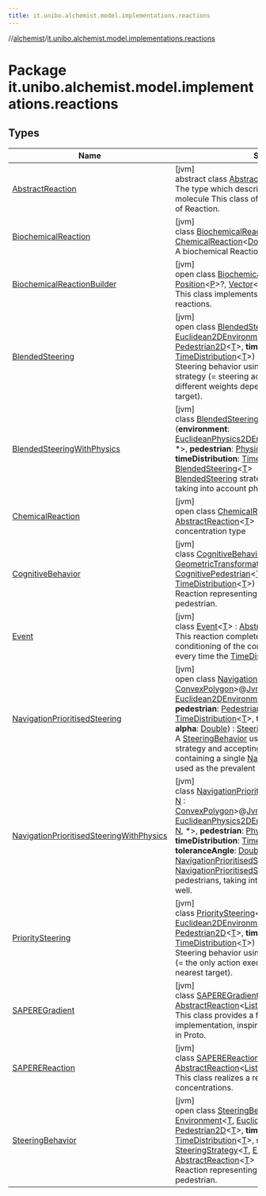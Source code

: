 ```yaml
---
title: it.unibo.alchemist.model.implementations.reactions
---
```

//[alchemist](../../index.html)/[it.unibo.alchemist.model.implementations.reactions](index.html)



# Package it.unibo.alchemist.model.implementations.reactions



## Types


| Name | Summary |
|---|---|
| [AbstractReaction](-abstract-reaction/index.html) | [jvm]<br>abstract class [AbstractReaction](-abstract-reaction/index.html)<[T](-abstract-reaction/index.html)> : [Reaction](../it.unibo.alchemist.model.interfaces/-reaction/index.html)<[T](../it.unibo.alchemist.model.implementations.layers/-step-layer/index.html)> <br>The type which describes the concentration of a molecule This class offers a partial implementation of Reaction. |
| [BiochemicalReaction](-biochemical-reaction/index.html) | [jvm]<br>class [BiochemicalReaction](-biochemical-reaction/index.html) : [ChemicalReaction](-chemical-reaction/index.html)<[Double](https://docs.oracle.com/javase/8/docs/api/java/lang/Double.html)> <br>A biochemical Reaction. |
| [BiochemicalReactionBuilder](-biochemical-reaction-builder/index.html) | [jvm]<br>open class [BiochemicalReactionBuilder](-biochemical-reaction-builder/index.html)<[P](-biochemical-reaction-builder/index.html) : [Position](../it.unibo.alchemist.model.interfaces/-position/index.html)<[P](../it.unibo.alchemist.model.implementations.layers/-biomol-gradient-layer/index.html)>?, [Vector](../it.unibo.alchemist.model.interfaces.geometry/-vector/index.html)<[P](../it.unibo.alchemist.model.implementations.layers/-biomol-gradient-layer/index.html)>?><br>This class implements a builder for chemical reactions. |
| [BlendedSteering](-blended-steering/index.html) | [jvm]<br>open class [BlendedSteering](-blended-steering/index.html)<[T](-blended-steering/index.html)>(**environment**: [Euclidean2DEnvironment](../it.unibo.alchemist.model.interfaces.environments/-euclidean2-d-environment/index.html)<[T](-blended-steering/index.html)>, **pedestrian**: [Pedestrian2D](../it.unibo.alchemist.model.interfaces/-pedestrian2-d/index.html)<[T](-blended-steering/index.html)>, **timeDistribution**: [TimeDistribution](../it.unibo.alchemist.model.interfaces/-time-distribution/index.html)<[T](-blended-steering/index.html)>) : [SteeringBehavior](-steering-behavior/index.html)<[T](-blended-steering/index.html)> <br>Steering behavior using [DistanceWeighted](../it.unibo.alchemist.model.implementations.actions.steeringstrategies/-distance-weighted/index.html) steering strategy (= steering actions are summed with different weights depending on the distance to their target). |
| [BlendedSteeringWithPhysics](-blended-steering-with-physics/index.html) | [jvm]<br>class [BlendedSteeringWithPhysics](-blended-steering-with-physics/index.html)<[T](-blended-steering-with-physics/index.html)>(**environment**: [EuclideanPhysics2DEnvironmentWithGraph](../it.unibo.alchemist.model.interfaces.environments/-euclidean-physics2-d-environment-with-graph/index.html)<*, [T](-blended-steering-with-physics/index.html), *, *>, **pedestrian**: [PhysicalPedestrian2D](../it.unibo.alchemist.model.interfaces/-physical-pedestrian2-d/index.html)<[T](-blended-steering-with-physics/index.html)>, **timeDistribution**: [TimeDistribution](../it.unibo.alchemist.model.interfaces/-time-distribution/index.html)<[T](-blended-steering-with-physics/index.html)>) : [BlendedSteering](-blended-steering/index.html)<[T](-blended-steering-with-physics/index.html)> <br>[BlendedSteering](-blended-steering/index.html) strategy for physical pedestrians, taking into account physical forces as well. |
| [ChemicalReaction](-chemical-reaction/index.html) | [jvm]<br>open class [ChemicalReaction](-chemical-reaction/index.html)<[T](-chemical-reaction/index.html)> : [AbstractReaction](-abstract-reaction/index.html)<[T](../it.unibo.alchemist.model.implementations.layers/-step-layer/index.html)> <br>concentration type |
| [CognitiveBehavior](-cognitive-behavior/index.html) | [jvm]<br>class [CognitiveBehavior](-cognitive-behavior/index.html)<[T](-cognitive-behavior/index.html), [V](-cognitive-behavior/index.html) : [Vector](../it.unibo.alchemist.model.interfaces.geometry/-vector/index.html)<[V](-cognitive-behavior/index.html)>, [A](-cognitive-behavior/index.html) : [GeometricTransformation](../it.unibo.alchemist.model.interfaces.geometry/-geometric-transformation/index.html)<[V](-cognitive-behavior/index.html)>>(**pedestrian**: [CognitivePedestrian](../it.unibo.alchemist.model.interfaces/-cognitive-pedestrian/index.html)<[T](-cognitive-behavior/index.html), [V](-cognitive-behavior/index.html), [A](-cognitive-behavior/index.html)>, **timeDistribution**: [TimeDistribution](../it.unibo.alchemist.model.interfaces/-time-distribution/index.html)<[T](-cognitive-behavior/index.html)>) : [AbstractReaction](-abstract-reaction/index.html)<[T](-cognitive-behavior/index.html)> <br>Reaction representing the cognitive behavior of a pedestrian. |
| [Event](-event/index.html) | [jvm]<br>class [Event](-event/index.html)<[T](-event/index.html)> : [AbstractReaction](-abstract-reaction/index.html)<[T](../it.unibo.alchemist.model.implementations.layers/-step-layer/index.html)> <br>This reaction completely ignores the propensity conditioning of the conditions, and tries to run every time the [TimeDistribution](../it.unibo.alchemist.model.interfaces/-time-distribution/index.html) wants to. |
| [NavigationPrioritisedSteering](-navigation-prioritised-steering/index.html) | [jvm]<br>open class [NavigationPrioritisedSteering](-navigation-prioritised-steering/index.html)<[T](-navigation-prioritised-steering/index.html), [N](-navigation-prioritised-steering/index.html) : [ConvexPolygon](../it.unibo.alchemist.model.interfaces.geometry.euclidean2d/-convex-polygon/index.html)>@[JvmOverloads](https://kotlinlang.org/api/latest/jvm/stdlib/kotlin.jvm/-jvm-overloads/index.html)()constructor(**env**: [Euclidean2DEnvironmentWithGraph](../it.unibo.alchemist.model.interfaces.environments/-euclidean2-d-environment-with-graph/index.html)<*, [T](-navigation-prioritised-steering/index.html), [N](-navigation-prioritised-steering/index.html), *>, **pedestrian**: [Pedestrian2D](../it.unibo.alchemist.model.interfaces/-pedestrian2-d/index.html)<[T](-navigation-prioritised-steering/index.html)>, **timeDistribution**: [TimeDistribution](../it.unibo.alchemist.model.interfaces/-time-distribution/index.html)<[T](-navigation-prioritised-steering/index.html)>, **toleranceAngle**: [Double](https://kotlinlang.org/api/latest/jvm/stdlib/kotlin/-double/index.html), **alpha**: [Double](https://kotlinlang.org/api/latest/jvm/stdlib/kotlin/-double/index.html)) : [SteeringBehavior](-steering-behavior/index.html)<[T](-navigation-prioritised-steering/index.html)> <br>A [SteeringBehavior](-steering-behavior/index.html) using [SinglePrevalent](../it.unibo.alchemist.model.implementations.actions.steeringstrategies/-single-prevalent/index.html) steering strategy and accepting a collection of actions containing a single [NavigationAction2D](../it.unibo.alchemist.model.interfaces/index.html#-517309547%2FClasslikes%2F-134779887), which is used as the prevalent one. |
| [NavigationPrioritisedSteeringWithPhysics](-navigation-prioritised-steering-with-physics/index.html) | [jvm]<br>class [NavigationPrioritisedSteeringWithPhysics](-navigation-prioritised-steering-with-physics/index.html)<[T](-navigation-prioritised-steering-with-physics/index.html), [N](-navigation-prioritised-steering-with-physics/index.html) : [ConvexPolygon](../it.unibo.alchemist.model.interfaces.geometry.euclidean2d/-convex-polygon/index.html)>@[JvmOverloads](https://kotlinlang.org/api/latest/jvm/stdlib/kotlin.jvm/-jvm-overloads/index.html)()constructor(**env**: [EuclideanPhysics2DEnvironmentWithGraph](../it.unibo.alchemist.model.interfaces.environments/-euclidean-physics2-d-environment-with-graph/index.html)<*, [T](-navigation-prioritised-steering-with-physics/index.html), [N](-navigation-prioritised-steering-with-physics/index.html), *>, **pedestrian**: [PhysicalPedestrian2D](../it.unibo.alchemist.model.interfaces/-physical-pedestrian2-d/index.html)<[T](-navigation-prioritised-steering-with-physics/index.html)>, **timeDistribution**: [TimeDistribution](../it.unibo.alchemist.model.interfaces/-time-distribution/index.html)<[T](-navigation-prioritised-steering-with-physics/index.html)>, **toleranceAngle**: [Double](https://kotlinlang.org/api/latest/jvm/stdlib/kotlin/-double/index.html), **alpha**: [Double](https://kotlinlang.org/api/latest/jvm/stdlib/kotlin/-double/index.html)) : [NavigationPrioritisedSteering](-navigation-prioritised-steering/index.html)<[T](-navigation-prioritised-steering-with-physics/index.html), [N](-navigation-prioritised-steering-with-physics/index.html)> <br>[NavigationPrioritisedSteering](-navigation-prioritised-steering/index.html) strategy for physical pedestrians, taking into account physical forces as well. |
| [PrioritySteering](-priority-steering/index.html) | [jvm]<br>class [PrioritySteering](-priority-steering/index.html)<[T](-priority-steering/index.html)>(**environment**: [Euclidean2DEnvironment](../it.unibo.alchemist.model.interfaces.environments/-euclidean2-d-environment/index.html)<[T](-priority-steering/index.html)>, **pedestrian**: [Pedestrian2D](../it.unibo.alchemist.model.interfaces/-pedestrian2-d/index.html)<[T](-priority-steering/index.html)>, **timeDistribution**: [TimeDistribution](../it.unibo.alchemist.model.interfaces/-time-distribution/index.html)<[T](-priority-steering/index.html)>) : [SteeringBehavior](-steering-behavior/index.html)<[T](-priority-steering/index.html)> <br>Steering behavior using [Nearest](../it.unibo.alchemist.model.implementations.actions.steeringstrategies/-nearest/index.html) steering strategy (= the only action executed is the one with the nearest target). |
| [SAPEREGradient](-s-a-p-e-r-e-gradient/index.html) | [jvm]<br>class [SAPEREGradient](-s-a-p-e-r-e-gradient/index.html)<[P](-s-a-p-e-r-e-gradient/index.html) : [Position](../it.unibo.alchemist.model.interfaces/-position/index.html)<[P](../it.unibo.alchemist.model.implementations.actions/-s-a-p-e-r-e-chemotaxis/index.html)>?> : [AbstractReaction](-abstract-reaction/index.html)<[List](https://docs.oracle.com/javase/8/docs/api/java/util/List.html)<[ILsaMolecule](../it.unibo.alchemist.model.interfaces/-i-lsa-molecule/index.html)>> <br>This class provides a fast and stable gradient implementation, inspired on the NBR construct used in Proto. |
| [SAPEREReaction](-s-a-p-e-r-e-reaction/index.html) | [jvm]<br>class [SAPEREReaction](-s-a-p-e-r-e-reaction/index.html) : [AbstractReaction](-abstract-reaction/index.html)<[List](https://docs.oracle.com/javase/8/docs/api/java/util/List.html)<[ILsaMolecule](../it.unibo.alchemist.model.interfaces/-i-lsa-molecule/index.html)>> <br>This class realizes a reaction with Lsa concentrations. |
| [SteeringBehavior](-steering-behavior/index.html) | [jvm]<br>open class [SteeringBehavior](-steering-behavior/index.html)<[T](-steering-behavior/index.html)>(**env**: [Environment](../it.unibo.alchemist.model.interfaces/-environment/index.html)<[T](-steering-behavior/index.html), [Euclidean2DPosition](../it.unibo.alchemist.model.implementations.positions/-euclidean2-d-position/index.html)>, **pedestrian**: [Pedestrian2D](../it.unibo.alchemist.model.interfaces/-pedestrian2-d/index.html)<[T](-steering-behavior/index.html)>, **timeDistribution**: [TimeDistribution](../it.unibo.alchemist.model.interfaces/-time-distribution/index.html)<[T](-steering-behavior/index.html)>, **steerStrategy**: [SteeringStrategy](../it.unibo.alchemist.model.interfaces/-steering-strategy/index.html)<[T](-steering-behavior/index.html), [Euclidean2DPosition](../it.unibo.alchemist.model.implementations.positions/-euclidean2-d-position/index.html)>) : [AbstractReaction](-abstract-reaction/index.html)<[T](-steering-behavior/index.html)> <br>Reaction representing the steering behavior of a pedestrian. |

